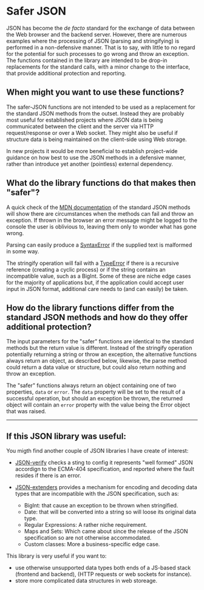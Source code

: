 # Safer JSON

JSON has become the _de facto_ standard for the exchange of data between the Web browser and the backend server. However, there are numerous examples where the processing of JSON (parsing and stringifying) is performed in a non-defensive manner. That is to say, with little to no regard for the potential for such processes to go wrong and throw an exception. The functions contained in the library are intended to be drop-in replacements for the standard calls, with a minor change to the interface, that provide additional protection and reporting.

## When might you want to use these functions?

The safer-JSON functions are not intended to be used as a replacement for the standard JSON methods from the outset. Instead they are probably most useful for established projects where JSON data is being communicated between the client and the server via HTTP request/response or over a Web socket. They might also be useful if structure data is being maintained on the client-side using Web storage.

In new projects it would be more beneficial to establish project-wide guidance on how best to use the JSON methods in a defensive manner, rather than introduce yet another (pointless) external dependency.

## What do the library functions do that makes then "safer"?

A quick check of the [MDN documentation](https://developer.mozilla.org/en-US/docs/Web/JavaScript/Reference/Global_Objects/JSON) of the standard JSON methods will show there are circumstances when the methods can fail and throw an exception. If thrown in the browser an error message might be logged to the console the user is oblivious to, leaving them only to wonder what has gone wrong.

Parsing can easily produce a [SyntaxError](https://developer.mozilla.org/en-US/docs/Web/JavaScript/Reference/Global_Objects/JSON/parse#exceptions) if the supplied text is malformed in some way.

The stringify operation will fail with a [TypeError](https://developer.mozilla.org/en-US/docs/Web/JavaScript/Reference/Global_Objects/JSON/stringify#exceptions) if there is a recursive reference (creating a cyclic process) or if the string contains an incompatible value, such as a BigInt. Some of these are niche edge cases for the majority of applications but, if the application could accept user input in JSON format, additional care needs to (and can easily) be taken.

## How do the library functions differ from the standard JSON methods and how do they offer additional protection?

The input parameters for the "safer" functions are identical to the standard methods but the return value is different. Instead of the stringify operation potentially returning a string or throw an exception, the alternative functions always return an object, as described below, likewise, the parse method could return a data value or structure, but could also return nothing and throw an exception.

The "safer" functions always return an object containing one of two properties, `data` or `error`. The `data` property will be set to the result of a successful operation, but should an exception be thrown, the returned object will contain an `error` property with the value being the Error object that was raised.

---

## If this JSON library was useful:

You migth find another couple of JSON libraries I have create of interest:

- [JSON-verify](https://github.com/TracyGJG/json-verify) checks a sting to config it represents "well formed" JSON accordign to the ECMA-404 specification, and reported where the fault resides if there is an error.

- [JSON-extenders](https://github.com/TracyGJG/json-extenders) provides a mechanism for encoding and decoding data types that are incompatible with the JSON specification, such as:
  - BigInt: that cause an exception to be thrown when stringified.
  - Date: that will be converted into a string so will loose its original data type.
  - Regular Expressions: A rather niche requirement.
  - Maps and Sets: Which came about since the release of the JSON specification so are not otherwise accommodated.
  - Custom classes: More a business-specific edge case.

This library is very useful if you want to:

- use otherwise unsupported data types both ends of a JS-based stack (frontend and backend), (HTTP requests or web sockets for instance).
- store more complicated data structures in web storeage.
